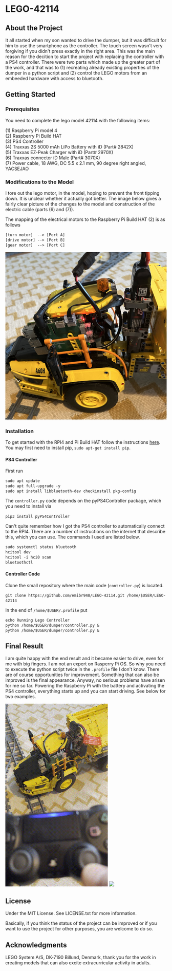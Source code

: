 # LEGO-42114

## About the Project
It all started when my son wanted to drive the dumper, but it was difficult for him to use the smartphone as the controller. The touch screen wasn't very forgiving if you didn't press exactly in the right area. This was the main reason for the decition to start the project with replacing the controller with a PS4 controller. There were two parts which made up the greater part of the work, and that was to (1) recreating already existing properties of the dumper in a python script and (2) control the LEGO motors from an embeeded hardware with access to bluetooth.

## Getting Started

### Prerequisites

You need to complete the lego model 42114 with the following items:

(1) Raspberry Pi model 4 <br>
(2) Raspberry Pi Build HAT <br>
(3) PS4 Controller <br>
(4) Traxxas 2S 5000 mAh LiPo Battery with iD (Part# 2842X) <br>
(5) Traxxas EZ-Peak Charger with iD (Part# 2970X) <br>
(6) Traxxas connector iD Male (Part# 3070X) <br>
(7) Power cable, 18 AWG, DC 5.5 x 2.1 mm, 90 degree right angled, YACSEJAO

### Modifications to the Model

I tore out the lego motor, in the model, hoping to prevent the front tipping down. It is unclear whether it actually got better. The image below gives a fairly clear picture of the changes to the model and construction of the electric cable (parts (6) and (7)).

The mapping of the electrical motors to the Raspberry Pi Build HAT (2) is as follows
```angular2html
[turn motor]  --> [Port A]
[drive motor] --> [Port B]
[gear motor]  --> [Port C]
```

<img src='d3.jpg'>

### Installation

To get started with the RPI4 and Pi Build HAT follow the instructions [here](https://www.raspberrypi.com/products/build-hat/). You may first need to install pip, `sudo apt-get install pip`.

#### PS4 Controller

First run

```angular2html
sudo apt update
sudo apt full-upgrade -y
sudo apt install libbluetooth-dev checkinstall pkg-config
```

The `controller.py` code depends on the pyPS4Controller package, which you need to install via

``
pip3 install pyPS4Controller
``

Can't quite remember how I got the PS4 controller to automatically connect to the RPI4. There are a number of instructions on the internet that describe this, which you can use. The commands I used are listed below.
```angular2html
sudo systemctl status bluetooth
hcitool dev
hcitool -i hci0 scan
bluetoothctl
```

#### Controller Code

Clone the small repository where the main code (`controller.py`) is located.

```
git clone https://github.com/emibr948/LEGO-42114.git /home/$USER/LEGO-42114
```

In the end of `/home/$USER/.profile` put

```
echo Running Lego Controller
python /home/$USER/dumper/controller.py &
python /home/$USER/dumper/controller.py &
```

## Final Result

I am quite happy with the end result and it became easier to drive, even for me with big fingers. I am not an expert on Rasperry Pi OS. So why you need to execute the python script twice in the `.profile` file I don't know. There are of course opportunities for improvement. Something that can also be improved is the final appearance. Anyway, no serious problems have arisen for me so far. Powering the Raspberry Pi with the battery and activating the PS4 controller, everything starts up and you can start driving. See below for two examples.

<img src='d1.gif'> <img src='d2.gif'>

## License
Under the MIT License. See LICENSE.txt for more information.

Basically, if you think the status of the project can be improved or if you want to use the project for other purposes, you are welcome to do so.


## Acknowledgments
LEGO System A/S, DK-7190 Billund, Denmark, thank you for the work in creating models that can also excite extracurricular activity in adults.

